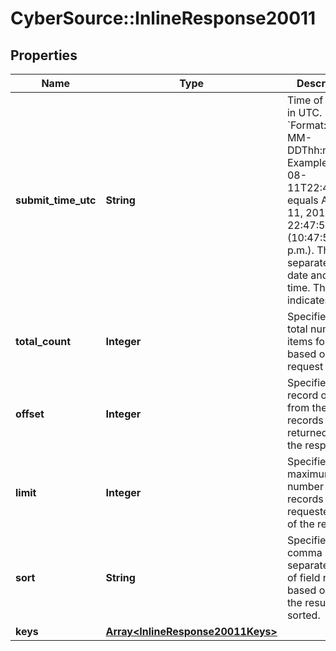 # CyberSource::InlineResponse20011

## Properties
Name | Type | Description | Notes
------------ | ------------- | ------------- | -------------
**submit_time_utc** | **String** | Time of request in UTC. &#x60;Format: YYYY-MM-DDThh:mm:ssZ&#x60;  Example 2016-08-11T22:47:57Z equals August 11, 2016, at 22:47:57 (10:47:57 p.m.). The T separates the date and the time. The Z indicates UTC.  | [optional] 
**total_count** | **Integer** | Specifies the total number of items found based on the request | [optional] 
**offset** | **Integer** | Specifies the record offset from the records are returned part of the response | [optional] 
**limit** | **Integer** | Specifies the maximum number of records requested part of the response | [optional] 
**sort** | **String** | Specifies a comma separated list of field names based on which the result is sorted. | [optional] 
**keys** | [**Array&lt;InlineResponse20011Keys&gt;**](InlineResponse20011Keys.md) |  | [optional] 


